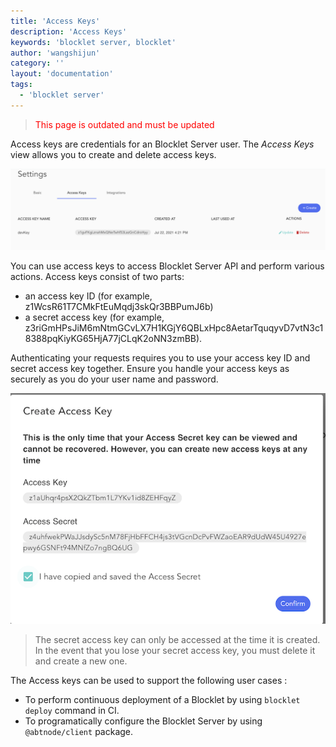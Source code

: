 ```yaml
---
title: 'Access Keys'
description: 'Access Keys'
keywords: 'blocklet server, blocklet'
author: 'wangshijun'
category: ''
layout: 'documentation'
tags:
  - 'blocklet server'
---
```


> <p style="color:red">This page is outdated and must be updated</p>

Access keys are credentials for an Blocklet Server user. The *Access Keys* view allows you to create and delete access keys.

 ![](./images/node-settings-accesskeys-en.png)

You can use access keys to access Blocklet Server API and perform various actions. Access keys consist of two parts:
- an access key ID (for example, z1WcsR61T7CMkFtEuMqdj3skQr3BBPumJ6b)
- a secret access key (for example, z3riGmHPsJiM6mNtmGCvLX7H1KGjY6QBLxHpc8AetarTquqyvD7vtN3c18388pqKiyKG65HjA77jCLqK2oNN3zmBB).

Authenticating your requests requires you to use your access key ID and secret access key together. Ensure you handle your access keys as securely as you do your user name and password.

 ![](./images/node-settings-secret-en.png)

> The secret access key can only be accessed at the time it is created. In the event that you lose your secret access key, you must delete it and create a new one.

The Access keys can be used to support the following user cases :
- To perform continuous deployment of a Blocklet by using `blocklet deploy` command in CI.
- To programatically configure the Blocklet Server by using `@abtnode/client` package.
